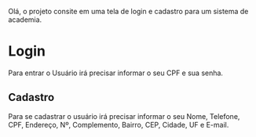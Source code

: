 Olá, o projeto consite em uma tela de login e cadastro para um sistema de academia.

# Login
Para entrar o Usuário irá precisar informar o seu CPF e sua senha.

## Cadastro
Para se cadastrar o usuário irá precisar informar o seu Nome, Telefone, CPF, Endereço, Nº, Complemento, Bairro, CEP, Cidade, UF e E-mail.